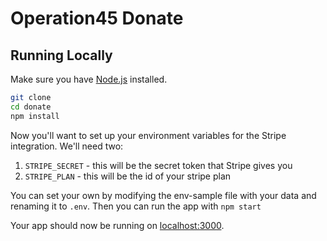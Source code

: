 # Operation45 Donate

## Running Locally

Make sure you have [Node.js](http://nodejs.org/) installed.
```sh
git clone
cd donate
npm install
```

Now you'll want to set up your environment variables for the Stripe integration. We'll need two:

1. `STRIPE_SECRET` - this will be the secret token that Stripe gives you
2. `STRIPE_PLAN` - this will be the id of your stripe plan

You can set your own by modifying the env-sample file with your data and renaming it to `.env`. Then you can run the app with `npm start`

Your app should now be running on [localhost:3000](http://localhost:3000/).
